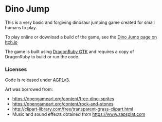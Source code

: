 # Dino Jump

This is a very basic and forgiving dinosaur jumping game created for small humans to play.

To play online or download a build of the game, see the [Dino Jump page on Itch.io](https://presidentbeef.itch.io/dino-jump)

The game is built using [DragonRuby GTK](https://dragonruby.itch.io/) and requires a copy of DragonRuby to build or run the code.

### Licenses

Code is released under [AGPLv3](https://www.gnu.org/licenses/agpl-3.0.en.html).

Art was borrowed from:

* https://opengameart.org/content/free-dino-sprites
* https://opengameart.org/content/rock-and-stones
* http://clipart-library.com/free/transparent-grass-clipart.html
* Music and sound effects obtained from https://www.zapsplat.com

